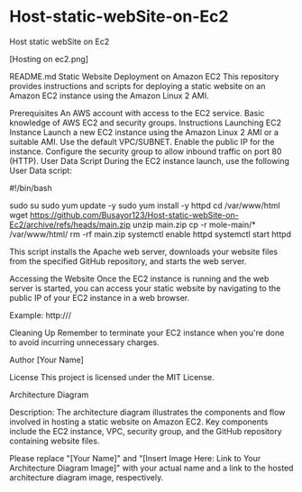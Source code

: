 

# Host-static-webSite-on-Ec2
Host static webSite on Ec2

[Hosting on ec2.png]

README.md
Static Website Deployment on Amazon EC2
This repository provides instructions and scripts for deploying a static website on an Amazon EC2 instance using the Amazon Linux 2 AMI.

Prerequisites
An AWS account with access to the EC2 service.
Basic knowledge of AWS EC2 and security groups.
Instructions
Launching EC2 Instance
Launch a new EC2 instance using the Amazon Linux 2 AMI or a suitable AMI.
Use the default VPC/SUBNET.
Enable the public IP for the instance.
Configure the security group to allow inbound traffic on port 80 (HTTP).
User Data Script
During the EC2 instance launch, use the following User Data script:


#!/bin/bash

sudo su
sudo yum update -y
sudo yum install -y httpd
cd /var/www/html
wget https://github.com/Busayor123/Host-static-webSite-on-Ec2/archive/refs/heads/main.zip
unzip main.zip
cp -r mole-main/* /var/www/html/
rm -rf main.zip
systemctl enable httpd
systemctl start httpd

This script installs the Apache web server, downloads your website files from the specified GitHub repository, and starts the web server.

Accessing the Website
Once the EC2 instance is running and the web server is started, you can access your static website by navigating to the public IP of your EC2 instance in a web browser.

Example: http://<public-ip>/

Cleaning Up
Remember to terminate your EC2 instance when you're done to avoid incurring unnecessary charges.

Author
[Your Name]

License
This project is licensed under the MIT License.

Architecture Diagram


Description: The architecture diagram illustrates the components and flow involved in hosting a static website on Amazon EC2. Key components include the EC2 instance, VPC, security group, and the GitHub repository containing website files.

Please replace "[Your Name]" and "[Insert Image Here: Link to Your Architecture Diagram Image]" with your actual name and a link to the hosted architecture diagram image, respectively.
